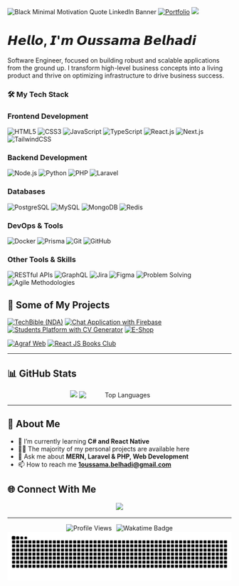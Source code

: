 ![Black Minimal Motivation Quote LinkedIn Banner](https://user-images.githubusercontent.com/91610919/217021561-2300a7e8-0877-4928-b53d-23b8e1b46543.png)
[![Portfolio](https://img.shields.io/badge/-Portfolio-%23000000?style=flat-square&logo=googlechrome&logoColor=ffffff)](https://oussama-belhadi.me) [![](https://img.shields.io/badge/-@Zorous-%23181717?style=flat-square&logo=github)](https://github.com/Zorous)


# 𝙃𝙚𝙡𝙡𝙤, 𝙄'𝙢 𝙊𝙪𝙨𝙨𝙖𝙢𝙖 𝘽𝙚𝙡𝙝𝙖𝙙𝙞  

 

Software Engineer, focused on building robust and scalable applications from the ground up. I transform high-level business concepts into a living product and thrive on optimizing infrastructure to drive business success.



### 🛠 My Tech Stack  
###
### **Frontend Development**  
![HTML5](https://img.shields.io/badge/-HTML5-%23E44D27?style=flat-square&logo=html5&logoColor=ffffff) 
![CSS3](https://img.shields.io/badge/-CSS3-%231572B6?style=flat-square&logo=css3) 
![JavaScript](https://img.shields.io/badge/-JavaScript-%23F7DF1C?style=flat-square&logo=javascript&logoColor=000000&labelColor=%23F7DF1C&color=%23FFCE5A) 
![TypeScript](https://img.shields.io/badge/-TypeScript-007ACC?style=flat-square&logo=typescript&logoColor=white) 
![React.js](https://img.shields.io/badge/-React.js-%23282C34?style=flat-square&logo=react) 
![Next.js](https://img.shields.io/badge/-Next.js-%23000000?style=flat-square&logo=nextdotjs) 
![TailwindCSS](https://img.shields.io/badge/-TailwindCSS-%231a202c?style=flat-square&logo=tailwind-css)  

### **Backend Development**  
![Node.js](https://img.shields.io/badge/-Node.js-%23339933?style=flat-square&logo=node.js&logoColor=ffffff) 
![Python](https://img.shields.io/badge/-Python-%233776AB?style=flat-square&logo=python&logoColor=ffffff) 
![PHP](https://img.shields.io/badge/-PHP-777BB4?style=flat-square&logo=php&logoColor=ffffff) 
![Laravel](https://img.shields.io/badge/-Laravel-%23FF2D20?style=flat-square&logo=laravel&logoColor=ffffff)  

### **Databases**  
![PostgreSQL](https://img.shields.io/badge/-PostgreSQL-%23336791?style=flat-square&logo=postgresql&logoColor=ffffff) 
![MySQL](https://img.shields.io/badge/-MySQL-%234479A1?style=flat-square&logo=mysql&logoColor=ffffff) 
![MongoDB](https://img.shields.io/badge/-MongoDB-%2347A248?style=flat-square&logo=mongodb&logoColor=ffffff) 
![Redis](https://img.shields.io/badge/-Redis-%23DC382D?style=flat-square&logo=redis&logoColor=ffffff)  

### **DevOps & Tools**  
![Docker](https://img.shields.io/badge/-Docker-%232496ED?style=flat-square&logo=docker&logoColor=white) 
![Prisma](https://img.shields.io/badge/-Prisma-%232D3748?style=flat-square&logo=prisma) 
![Git](https://img.shields.io/badge/-Git-%23F05032?style=flat-square&logo=git&logoColor=ffffff) 
![GitHub](https://img.shields.io/badge/-GitHub-%23181717?style=flat-square&logo=github)  

### **Other Tools & Skills**  
![RESTful APIs](https://img.shields.io/badge/-RESTful%20APIs-%2320232a?style=flat-square) 
![GraphQL](https://img.shields.io/badge/-GraphQL-%23E10098?style=flat-square&logo=graphql) 
![Jira](https://img.shields.io/badge/-Jira-%230052CC?style=flat-square&logo=jira-software) 
![Figma](https://img.shields.io/badge/-Figma-%23F24E1E?style=flat-square&logo=figma&logoColor=ffffff) 
![Problem Solving](https://img.shields.io/badge/-Problem%20Solving-%2320232a?style=flat-square) 
![Agile Methodologies](https://img.shields.io/badge/-Agile%20Methodologies-%2320232a?style=flat-square)  



## 🚀 Some of My Projects
[![TechBible (NDA)](https://svg.bookmark.style/api?url=https://github.com/Zorous/TechBible-NDA-.git&mode=dark&style=horizontal)](https://github.com/Zorous/TechBible-NDA-.git)
[![Chat Application with Firebase](https://svg.bookmark.style/api?url=https://github.com/Zorous/chat_application_with_firebase.git&mode=dark&style=horizontal)](https://github.com/Zorous/chat_application_with_firebase.git)
[![Students Platform with CV Generator](https://svg.bookmark.style/api?url=https://github.com/Zorous/Students_Plateform_with_CV_Generator.git&mode=dark&style=horizontal)](https://github.com/Zorous/Students_Plateform_with_CV_Generator.git)
[![E-Shop](https://svg.bookmark.style/api?url=https://github.com/Zorous/E-Shop.git&mode=dark&style=horizontal)](https://github.com/Zorous/E-Shop.git)


[![Agraf Web](https://svg.bookmark.style/api?url=https://github.com/Zorous/agraf-web&mode=dark&style=horizontal)](https://github.com/Zorous/agraf-web)
[![React JS Books Club](https://svg.bookmark.style/api?url=https://github.com/Zorous/React-JS-Books-App&mode=dark&style=horizontal)](https://github.com/Zorous/React-JS-Books-App)

---

## 📊 GitHub Stats

<div align="center">
<img src="https://github-readme-stats.vercel.app/api?username=Zorous&show_icons=true&theme=midnight-purple&count_private=true&include_all_commits=true&cache_seconds=1800" />

  <img src="https://github-readme-stats.vercel.app/api/top-langs/?username=Zorous&theme=midnight-purple&layout=compact&langs_count=10" alt="Top Languages" style="display:inline-block; width:40%;" />
</div>


---

## 🌱 About Me

- 🌱 I’m currently learning **C# and React Native**  
- 👨‍💻 The majority of my personal projects are available here  
- 💬 Ask me about **MERN, Laravel & PHP, Web Development**  
- 📫 How to reach me **1oussama.belhadi@gmail.com**



## 🌐 Connect With Me

<div align="center">
  <a href="https://www.linkedin.com/in/oussama-belhadi/" target="_blank">
    <img src="https://img.shields.io/static/v1?message=LinkedIn&logo=linkedin&label=&color=0077B5&logoColor=white&style=for-the-badge" height="35" />
  </a>
</div>

---

<div align="center" style="display: flex; justify-content: center;">
  <img src="https://komarev.com/ghpvc/?username=Zorous&color=A109C5" alt="Profile Views" style="margin-right:10px;" />
  <img src="https://wakatime.com/badge/user/018d3b7b-b0a0-4749-bd25-8190f66f3c83.svg" alt="Wakatime Badge" />
</div>

<div align="center">
  <img src="https://raw.githubusercontent.com/Vann-Dev/Vann-Dev/output/snake.svg" alt="Snake Animation" />
</div>
